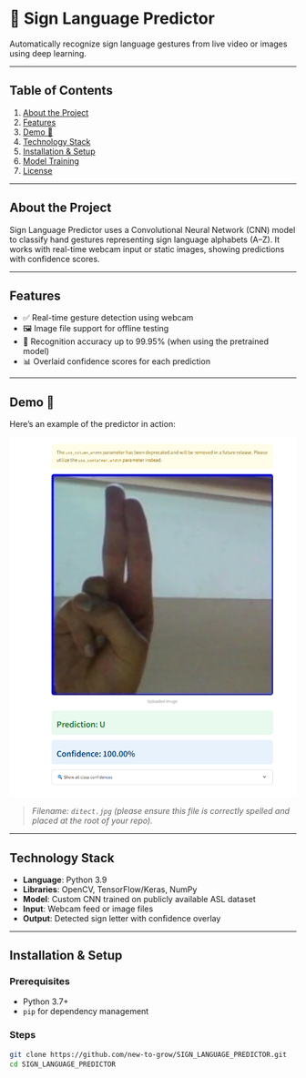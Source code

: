 # 🤟 Sign Language Predictor

Automatically recognize sign language gestures from live video or images using deep learning.

---

## Table of Contents
1. [About the Project](#about-the-project)  
2. [Features](#features)  
3. [Demo 📸](#demo-📸)  
4. [Technology Stack](#technology-stack)  
5. [Installation & Setup](#installation--setup)   
6. [Model Training](#model_train)  
7. [License](#license)  


---

## About the Project

Sign Language Predictor uses a Convolutional Neural Network (CNN) model to classify hand gestures representing sign language alphabets (A–Z). It works with real-time webcam input or static images, showing predictions with confidence scores.

---

## Features

- ✅ Real-time gesture detection using webcam  
- 🖼️ Image file support for offline testing  
- 🎯 Recognition accuracy up to 99.95% (when using the pretrained model)  
- 📊 Overlaid confidence scores for each prediction

---

## Demo 📸

Here’s an example of the predictor in action:

![Sign Detection Demo](./result.png)

> *Filename: `ditect.jpg` (please ensure this file is correctly spelled and placed at the root of your repo).*

---

## Technology Stack

- **Language**: Python 3.9  
- **Libraries**: OpenCV, TensorFlow/Keras, NumPy  
- **Model**: Custom CNN trained on publicly available ASL dataset  
- **Input**: Webcam feed or image files  
- **Output**: Detected sign letter with confidence overlay

---

## Installation & Setup

### Prerequisites
- Python 3.7+  
- `pip` for dependency management

### Steps
```bash
git clone https://github.com/new-to-grow/SIGN_LANGUAGE_PREDICTOR.git
cd SIGN_LANGUAGE_PREDICTOR

